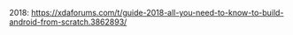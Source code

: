 2018: https://xdaforums.com/t/guide-2018-all-you-need-to-know-to-build-android-from-scratch.3862893/
